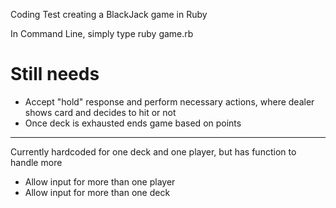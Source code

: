 Coding Test creating a BlackJack game in Ruby

In Command Line, simply type ruby game.rb

# Still needs
- Accept "hold" response and perform necessary actions, where dealer shows card and decides to hit or not
- Once deck is exhausted ends game based on points

---
Currently hardcoded for one deck and one player, but has function to handle more
- Allow input for more than one player
- Allow input for more than one deck
